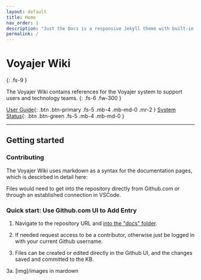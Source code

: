 ```yaml
---
layout: default
title: Home
nav_order: 1
description: "Just the Docs is a responsive Jekyll theme with built-in search that is easily customizable and hosted on GitHub Pages."
permalink: /
---
```


# Voyajer Wiki
{: .fs-9 }

The Voyajer Wiki contains references for the Voyajer system to support users and technology teams.
{: .fs-6 .fw-300 }

[User Guide](#getting-started){: .btn .btn-primary .fs-5 .mb-4 .mb-md-0 .mr-2 } [System Status](https://status.salesforce.com/alias/roadrebel){: .btn .btn-green .fs-5 .mb-4 .mb-md-0 }

---

## Getting started

### Contributing

The Voyajer Wiki uses markdown as a syntax for the documentation pages, which is descirbed in detail here:

Files would need to get into the repository directly from Github.com or through an established connection in VSCode.

### Quick start: Use Github.com UI to Add Entry

1. Navigate to the repository URL and [into the "docs" folder](https://github.com/sfdcboss/voyajerwiki/tree/gh-pages/docs).

2. If needed request access to be a contributor, otherwise just be logged in with your current Github username.

3. Files can be created or edited directly in the Github UI, and the changes saved and committed to the KB.

3a. [img]/images in mardown
